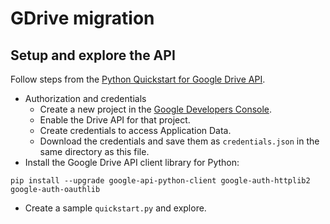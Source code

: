 # GDrive migration

## Setup and explore the API
Follow steps from the [Python Quickstart for Google Drive API](https://developers.google.com/drive/api/quickstart/python).
- Authorization and credentials
    - Create a new project in the [Google Developers Console](https://console.developers.google.com/).
    - Enable the Drive API for that project.
    - Create credentials to access Application Data.
    - Download the credentials and save them as `credentials.json` in the same directory as this file.
- Install the Google Drive API client library for Python:
```
pip install --upgrade google-api-python-client google-auth-httplib2 google-auth-oauthlib
```
- Create a sample `quickstart.py` and explore.